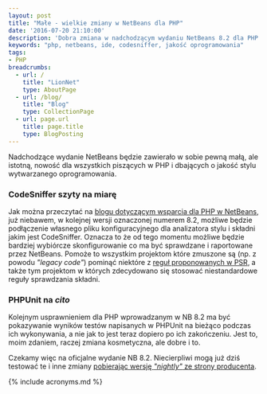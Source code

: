 ```yaml
---
layout: post
title: "Małe - wielkie zmiany w NetBeans dla PHP"
date: '2016-07-20 21:10:00'
description: 'Dobra zmiana w nadchodzącym wydaniu NetBeans 8.2 dla PHP'
keywords: "php, netbeans, ide, codesniffer, jakość oprogramowania"
tags:
- PHP
breadcrumbs:
  - url: /
    title: "LionNet"
    type: AboutPage
  - url: /blog/
    title: "Blog"
    type: CollectionPage
  - url: page.url
    title: page.title
    type: BlogPosting
---
```


Nadchodzące wydanie NetBeans będzie zawierało w sobie pewną małą, ale istotną,
nowość dla wszystkich piszących w PHP i dbających o jakość stylu wytwarzanego 
oprogramowania.

### CodeSniffer szyty na miarę

Jak można przeczytać na [blogu dotyczącym wsparcia dla PHP w NetBeans][1], już 
niebawem, w kolejnej wersji oznaczonej numerem 8.2, możliwe będzie podłączenie
własnego pliku konfiguracyjnego dla analizatora stylu i składni jakim jest 
CodeSniffer. Oznacza to że od tego momentu możliwe będzie bardziej wybiórcze 
skonfigurowanie co ma być sprawdzane i raportowane przez NetBeans. Pomoże to 
wszystkim projektom które zmuszone są (np. z powodu *"legacy code"*) pominąć
niektóre z [reguł proponowanych w PSR][2], a także tym projektom w których zdecydowano 
się stosować niestandardowe reguły sprawdzania składni.

### PHPUnit na *cito*

Kolejnym usprawnieniem dla PHP wprowadzanym w NB 8.2 ma być pokazywanie wyników
testów napisanych w PHPUnit na bieżąco podczas ich wykonywania, a nie jak to jest
teraz dopiero po ich zakończeniu. Jest to, moim zdaniem, raczej zmiana kosmetyczna,
ale dobre i to.

Czekamy więc na oficjalne wydanie NB 8.2. Niecierpliwi mogą już dziś testować te
i inne zmiany [pobierając wersję *"nightly"* ze strony producenta][3].

[1]: https://blogs.oracle.com/netbeansphp/entry/php_tools_minor_improvements
[2]: http://www.php-fig.org/psr/
[3]: http://bits.netbeans.org/dev/nightly/

{% include acronyms.md %}
